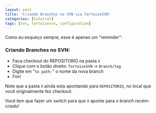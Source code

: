 ```yaml
---
layout: post
title: 'Criando Branches no SVN via TortoiseSVN'
categories: [tutorial]
tags: [svn, tortoisesvn, configuration]
---
```

Como eu esqueço sempre, esse é apenas um "reminder":

### Criando Branches no SVN:

- Faca checkout do REPOSITORIO na pasta `X`
- Clique com o botão direito: `TortoiseSVN` -> `Branch/tag`
- Digite em "`to path:`" o nome da nova branch
- Fim!

Note que a pasta `X` ainda esta apontando para `REPOSITORIO`, no local que você originalmente fez checkout.

Você tem que fazer um switch para que `X` aponte para o branch recém-criado!

